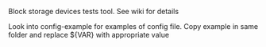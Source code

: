 Block storage devices tests tool. See wiki for details

Look into config-example for examples of config file.
Copy example in same folder and replace ${VAR} with appropriate value
